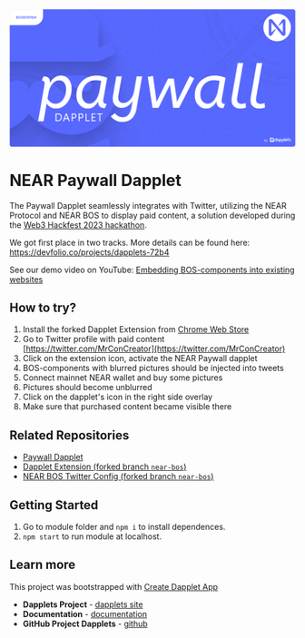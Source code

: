 ![image](https://github.com/dapplets/paywall-dapplet/blob/main/paywall-dapplet.png)

# NEAR Paywall Dapplet

The Paywall Dapplet seamlessly integrates with Twitter, utilizing the NEAR Protocol and NEAR BOS to display paid content, a solution developed during the [Web3 Hackfest 2023 hackathon](https://web3hackfest.org/).

We got first place in two tracks. More details can be found here: https://devfolio.co/projects/dapplets-72b4

See our demo video on YouTube: [Embedding BOS-components into existing websites](https://www.youtube.com/watch?v=FhgCqj5oWds)

## How to try?

1. Install the forked Dapplet Extension from [Chrome Web Store](https://chrome.google.com/webstore/detail/dapplets-development-buil/oldijfflfojekjlmkjclmjmnpdinieaa)
2. Go to Twitter profile with paid content [https://twitter.com/MrConCreator](https://twitter.com/MrConCreator)
3. Click on the extension icon, activate the NEAR Paywall dapplet
4. BOS-components with blurred pictures should be injected into tweets
5. Connect mainnet NEAR wallet and buy some pictures
6. Pictures should become unblurred
7. Click on the dapplet's icon in the right side overlay
8. Make sure that purchased content became visible there

## Related Repositories

* [Paywall Dapplet](https://github.com/dapplets/paywall-dapplet)
* [Dapplet Extension (forked branch `near-bos`)](https://github.com/dapplets/dapplet-extension/tree/near-bos)
* [NEAR BOS Twitter Config (forked branch `near-bos`)](https://github.com/dapplets/modules-monorepo/tree/near-bos)

## Getting Started

1. Go to module folder and `npm i` to install dependences.  
2. `npm start` to run module at localhost.

## Learn more

This project was bootstrapped with [Create Dapplet App](https://github.com/dapplets/create-dapplet-app)

* **Dapplets Project** - [dapplets site](https://dapplets.org/)
* **Documentation** - [documentation](https://docs.dapplets.org/docs/)
* **GitHub Project Dapplets** - [github](https://github.com/dapplets)
